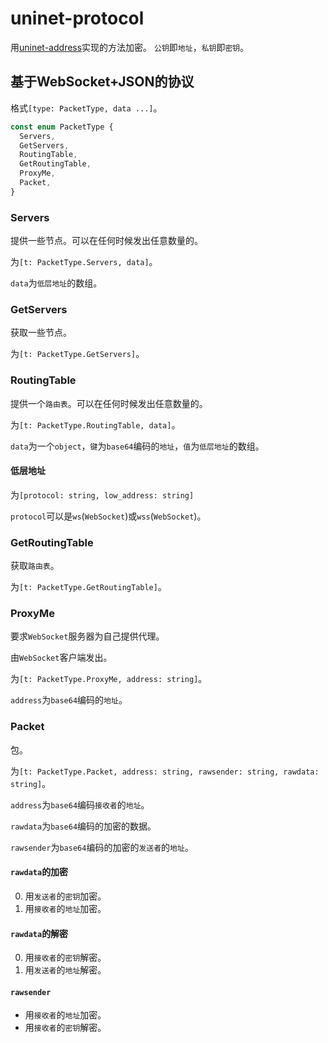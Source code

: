 # uninet-protocol

用[uninet-address](https://github.com/the-uninet/uninet-address)实现的方法加密。
`公钥`即`地址`，`私钥`即`密钥`。

## 基于WebSocket+JSON的协议

格式`[type: PacketType, data ...]`。

```typescript
const enum PacketType {
  Servers,
  GetServers,
  RoutingTable,
  GetRoutingTable,
  ProxyMe,
  Packet,
}
```

### Servers

提供一些节点。可以在任何时候发出任意数量的。

为`[t: PacketType.Servers, data]`。

`data`为`低层地址`的数组。

### GetServers

获取一些节点。

为`[t: PacketType.GetServers]`。

### RoutingTable

提供一个`路由表`。可以在任何时候发出任意数量的。

为`[t: PacketType.RoutingTable, data]`。

`data`为一个`object`，`键`为`base64`编码的`地址`，`值`为`低层地址`的数组。

#### 低层地址

为`[protocol: string, low_address: string]`

`protocol`可以是`ws`(`WebSocket`)或`wss`(`WebSocket`)。

### GetRoutingTable

获取`路由表`。

为`[t: PacketType.GetRoutingTable]`。

### ProxyMe

要求`WebSocket`服务器为自己提供代理。

由`WebSocket`客户端发出。

为`[t: PacketType.ProxyMe, address: string]`。

`address`为`base64`编码的`地址`。

### Packet

包。

为`[t: PacketType.Packet, address: string, rawsender: string, rawdata: string]`。

`address`为`base64`编码`接收者`的`地址`。

`rawdata`为`base64`编码的加密的数据。

`rawsender`为`base64`编码的加密的`发送者`的`地址`。

#### `rawdata`的加密

0. 用`发送者`的`密钥`加密。
1. 用`接收者`的`地址`加密。

#### `rawdata`的解密

0. 用`接收者`的`密钥`解密。
0. 用`发送者`的`地址`解密。

#### `rawsender`

* 用`接收者`的`地址`加密。
* 用`接收者`的`密钥`解密。
